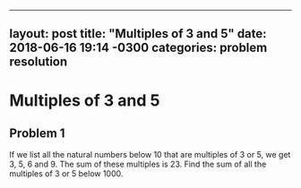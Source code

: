 
---
layout: post
title:  "Multiples of 3 and 5"
date:   2018-06-16 19:14 -0300
categories: problem resolution
---

# Multiples of 3 and 5
## Problem 1


If we list all the natural numbers below 10 that are multiples of 3 or 5, we get 3, 5, 6 and 9. The sum of these multiples is 23.
Find the sum of all the multiples of 3 or 5 below 1000.
